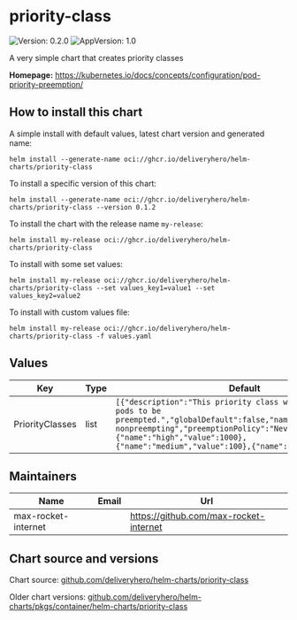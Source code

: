 # priority-class

![Version: 0.2.0](https://img.shields.io/badge/Version-0.1.2-informational?style=flat-square) ![AppVersion: 1.0](https://img.shields.io/badge/AppVersion-1.0-informational?style=flat-square)

A very simple chart that creates priority classes

**Homepage:** <https://kubernetes.io/docs/concepts/configuration/pod-priority-preemption/>

## How to install this chart

A simple install with default values, latest chart version and generated name:

```console
helm install --generate-name oci://ghcr.io/deliveryhero/helm-charts/priority-class
```

To install a specific version of this chart:

```console
helm install --generate-name oci://ghcr.io/deliveryhero/helm-charts/priority-class --version 0.1.2
```

To install the chart with the release name `my-release`:

```console
helm install my-release oci://ghcr.io/deliveryhero/helm-charts/priority-class
```

To install with some set values:

```console
helm install my-release oci://ghcr.io/deliveryhero/helm-charts/priority-class --set values_key1=value1 --set values_key2=value2
```

To install with custom values file:

```console
helm install my-release oci://ghcr.io/deliveryhero/helm-charts/priority-class -f values.yaml
```

## Values

| Key | Type | Default | Description |
|-----|------|---------|-------------|
| PriorityClasses | list | `[{"description":"This priority class will not cause other pods to be preempted.","globalDefault":false,"name":"high-priority-nonpreempting","preemptionPolicy":"Never","value":10000},{"name":"high","value":1000},{"name":"medium","value":100},{"name":"low","value":10}]` | A list of PriorityClass to create |

## Maintainers

| Name | Email | Url |
| ---- | ------ | --- |
| max-rocket-internet |  | <https://github.com/max-rocket-internet> |

## Chart source and versions

Chart source: [github.com/deliveryhero/helm-charts/priority-class](https://github.com/deliveryhero/helm-charts/tree/master/stable/priority-class)

Older chart versions: [github.com/deliveryhero/helm-charts/pkgs/container/helm-charts/priority-class](https://github.com/deliveryhero/helm-charts/pkgs/container/helm-charts%2Fpriority-class)

